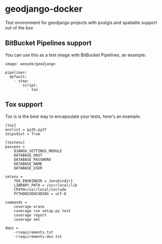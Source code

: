 # geodjango-docker

Test environment for geodjango projects with postgis and spatialile support out of the box

## BitBucket Pipelines support

You can use this as a test image with BitBucket Pipelines, an example:

```
image: wooyek/geodjango

pipelines:
  default:
    - step:
        script:
          - tox
```
 
## Tox support

Tox is is the best way to encapsulate your tests, here's an example:

```
[tox]
envlist = py35,py27
skipsdist = True

[testenv]
passenv =
    DJANGO_SETTINGS_MODULE
    DATABASE_HOST
    DATABASE_PASSWORD
    DATABASE_NAME
    DATABASE_USER

setenv =
    TOX_ENVBINDIR = {envbindir}
    LIBRARY_PATH = /usr/local/lib
    CPATH=/usr/local/include
    PYTHONIOENCODING = utf-8

commands =
    coverage erase
    coverage run setup.py test
    coverage report
    coverage xml

deps =
    -rrequirements.txt
    -rrequirements-dev.txt
```